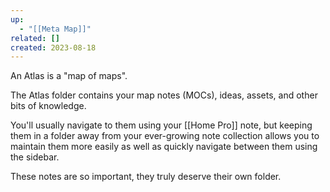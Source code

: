 ```yaml
---
up:
  - "[[Meta Map]]"
related: []
created: 2023-08-18
---
```

An Atlas is a "map of maps". 

The Atlas folder contains your map notes (MOCs), ideas, assets, and other bits of knowledge.

You'll usually navigate to them using your [[Home Pro]] note, but keeping them in a folder away from your ever-growing note collection allows you to maintain them more easily as well as quickly navigate between them using the sidebar. 

These notes are so important, they truly deserve their own folder.